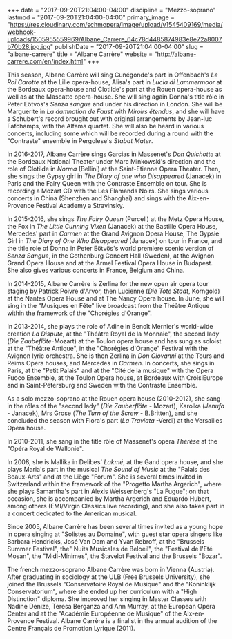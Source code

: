 +++
date = "2017-09-20T21:04:00-04:00"
discipline = "Mezzo-soprano"
lastmod = "2017-09-20T21:04:00-04:00"
primary_image = "https://res.cloudinary.com/schmopera/image/upload/v1545409169/media/webhook-uploads/1505955559969/Albane_Carrere_64c78d4485874983e8e72a8007b70b28.jpg.jpg"
publishDate = "2017-09-20T21:04:00-04:00"
slug = "albane-carrere"
title = "Albane Carrère"
website = "http://albane-carrere.com/en/index.html"
+++

This season, Albane Carrère will sing Cunégonde's part in Offenbach's *Le Roi Carotte* at the Lille opera-house, Alisa's part in *Lucia di Lammermoor* at the Bordeaux opera-house and Clotilde's part at the Rouen opera-house as well as at the Mascatte opera-house. She will sing again Donna's title rôle in Peter Eötvos's *Senza sangue* and under his direction in London. She will be Marguerite in *La damnation de Faust* with *Miroirs étendus*, and she will have a Schubert's record brought out with original arrangements by Jean-luc Fafchamps, with the Alfama quartet. She will also be heard in various concerts, including some which will be recorded during a round with the "Contraste" ensemble in Pergolese's *Stabat Mater*. 

In 2016-2017, Albane Carrère sings Garcias in Massenet's *Don Quichotte* at the Bordeaux National Theater under Marc Minkowski's direction and the role of Clotilde in *Norma* (Bellini) at the Saint-Etienne Opera Theater. Then, she sings the Gypsy girl in *The Diary of one who Disappeared* (Janacek) in Paris and the Fairy Queen with the Contraste Ensemble on tour. She is recording a Mozart CD with the Les Flamands Noirs. She sings various concerts in China (Shenzhen and Shanghai) and sings with the Aix-en-Provence Festival Academy a Stravinsky.

In 2015-2016, she sings *The Fairy Queen* (Purcell) at the Metz Opera House, the Fox in *The Little Cunning Vixen* (Janacek) at the Bastille Opera House, Mercedes' part in *Carmen* at the Grand Avignon Opera House, The Gypsie Girl in *The Diary of One Who Disappeared* (Janacek) on tour in France, and the title role of Donna in Peter Eötvös's world premiere scenic version of *Senza Sangue*, in the Gothenburg Concert Hall (Sweden), at the Avignon Grand Opera House and at the Armel Festival Opera House in Budapest. She also gives various concerts in France, Belgium and China.

In 2014-2015, Albane Carrère is Zerlina for the new open air opera tour staging by Patrick Poivre d'Arvor, then Lucienne (*Die Tote Stadt*, Korngold) at the Nantes Opera House and at The Nancy Opera house. In June, she will sing in the "Musiques en Fête" live broadcast from the Théâtre Antique within the framework of the "Chorégies d'Orange". 

In 2013-2014, she plays the role of Adine in Benoît Mernier's world-wide creation *La Dispute*, at the "Théâtre Royal de la Monnaie", the second lady (*Die Zaubeflöte*-Mozart) at the Toulon opera house and has sung as soloist at the "Théâtre Antique", in the "Chorégies d'Orange" Festival with the Avignon lyric orchestra. She is then Zerlina in *Don Giovanni* at the Tours and Reims Opera houses, and Mercedes in *Carmen*. In concerts, she sings in Paris, at the "Petit Palais" and at the "Cité de la musique" with the Opera Fuoco Ensemble, at the Toulon Opera house, at Bordeaux with CroisiEurope and in Saint-Pétersburg and Sweden with the Contraste Ensemble.

As a solo mezzo-soprano at the Rouen opera house (2010-2012), she sang in the rôles of the "second lady" (*Die Zauberflöte* - Mozart), Karolka (*Jenufa* - Janacek), Mrs Grose (*The Turn of the Screw* - B.Britten), and she concluded the season with Flora's part (*La Traviata* -Verdi) at the Versailles Opera house. 

In 2010-2011, she sang in the title rôle of Massenet's opera *Thérèse* at the "Opéra Royal de Wallonie".

In 2008, she is Mallika in Delibes' *Lakmé*, at the Gand opera house, and she plays Maria's part in the musical *The Sound of Music* at the "Palais des Beaux-Arts" and at the Liège "Forum". She is several times invited in Switzerland within the framework of the "Progetto Martha Argerich", where she plays Samantha's part in Alexis Weissenberg's "La Fugue"; on that occasion, she is accompanied by Martha Argerich and Eduardo Hubert, among others (EMI/Virgin Classics live recording), and she also takes part in a concert dedicated to the American musical.

Since 2005, Albane Carrère has been several times invited as a young hope in opera singing at "Solistes au Domaine", with guest star opera singers like Barbara Hendricks, José Van Dam and Yvan Rebroff, at the "Brussels Summer Festival", the" Nuits Musicales de Beloeil", the "Festival de l'Eté Mosan", the "Midi-Minimes", the Stavelot Festival and the Brussels "Bozar".

The french mezzo-soprano Albane Carrère was born in Vienna (Austria). After graduating in sociology at the ULB (Free Brussels University), she joined the Brussels "Conservatoire Royal de Musique" and the "Koninklijk Conservatorium", where she ended up her curriculum with a "High Distinction" diploma. She improved her singing in Master Classes with Nadine Denize, Teresa Berganza and Ann Murray, at the European Opera Center and at the "Académie Européenne de Musique" of the Aix-en-Provence Festival. Albane Carrère is a finalist in the annual audition of the Centre Français de Promotion Lyrique (2011).
